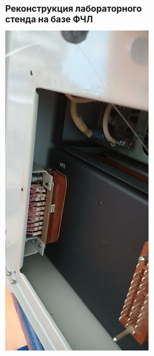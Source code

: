 # Реконструкция лабораторного стенда на базе ФЧЛ

[](https://github.com/user/repo/blob/branch/other_file.md)

[<img src="https://raw.githubusercontent.com/Right99fg/Right99fg.github.io/main/photo_2023-06-15_17-16-34.jpg">](https://raw.githubusercontent.com/Right99fg/Right99fg.github.io/main/photo_2023-06-15_17-16-34.jpg)
